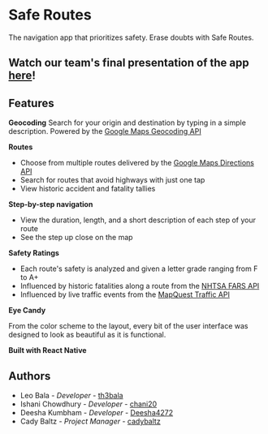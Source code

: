 # Safe Routes
The navigation app that prioritizes safety. Erase doubts with Safe Routes.
## Watch our team's final presentation of the app [here](https://youtu.be/3sWeisjQnYk?t=2340)!

## Features

**Geocoding**
Search for your origin and destination by typing in a simple description. Powered by the [Google Maps Geocoding API](https://developers.google.com/maps/documentation/geocoding/start)

**Routes**
- Choose from multiple routes delivered by the [Google Maps Directions API](https://developers.google.com/maps/documentation/directions/intro)
- Search for routes that avoid highways with just one tap
- View historic accident and fatality tallies

**Step-by-step navigation**
- View the duration, length, and a short description of each step of your route
- See the step up close on the map

**Safety Ratings**
- Each route's safety is analyzed and given a letter grade ranging from F to A+
- Influenced by historic fatalities along a route from the [NHTSA FARS API](https://crashviewer.nhtsa.dot.gov/CrashAPI)
- Influenced by live traffic events from the [MapQuest Traffic API](https://developer.mapquest.com/documentation/traffic-api/)

**Eye Candy**

From the color scheme to the layout, every bit of the user interface was designed to look as beautiful as it is functional.

**Built with React Native**

## Authors
- Leo Bala - *Developer* - [th3bala](https://github.com/th3bala)
- Ishani Chowdhury - *Developer* - [chani20](https://github.com/chani20)
- Deesha Kumbham - *Developer* - [Deesha4272](https://github.com/Deesha4272)
- Cady Baltz - *Project Manager* - [cadybaltz](https://github.com/cadybaltz)
